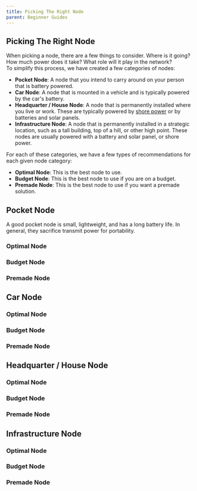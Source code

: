 ```yaml
---
title: Picking The Right Node
parent: Beginner Guides
---
```


## Picking The Right Node

When picking a node, there are a few things to consider. Where is it going? How much power does it take? What role will it play in the network?    
To simplify this process, we have created a few categories of nodes:   
- **Pocket Node**: A node that you intend to carry around on your person that is battery powered.   
- **Car Node**: A node that is mounted in a vehicle and is typically powered by the car's battery.    
- **Headquarter / House Node**: A node that is permanently installed where you live or work. These are typically powered by [shore power](jargon.md#shore-power) or by batteries and solar panels.   
- **Infrastructure Node**: A node that is permanently installed in a strategic location, such as a tall building, top of a hill, or other high point. These nodes are usually powered with a battery and solar panel, or shore power.
   
For each of these categories, we have a few types of recommendations for each given node category:   
- **Optimal Node**: This is the best node to use.
- **Budget Node**: This is the best node to use if you are on a budget.
- **Premade Node**: This is the best node to use if you want a premade solution.

## Pocket Node
A good pocket node is small, lightweight, and has a long battery life. In general, they sacrifice transmit power for portability.
### Optimal Node
### Budget Node
### Premade Node
## Car Node
### Optimal Node
### Budget Node
### Premade Node
## Headquarter / House Node
### Optimal Node
### Budget Node
### Premade Node
## Infrastructure Node
### Optimal Node
### Budget Node
### Premade Node